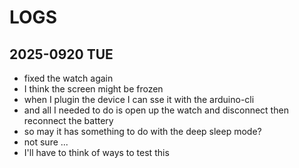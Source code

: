 # LOGS

## 2025-0920 TUE
- fixed the watch again
- I think the screen might be frozen 
- when I plugin the device I can sse it with the arduino-cli
- and all I needed to do is open up the watch and disconnect then reconnect the battery
- so may it has something to do with the deep sleep mode?
- not sure ... 
- I'll have to think of ways to test this
